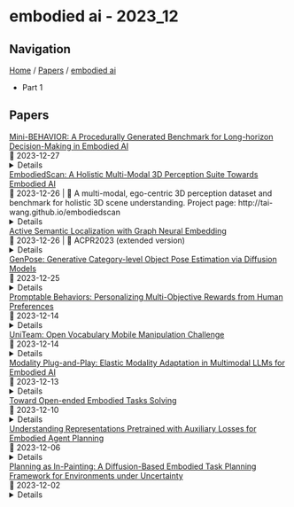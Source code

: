 # embodied ai - 2023_12

## Navigation

[Home](https://arxcompass.github.io) / [Papers](https://arxcompass.github.io/papers) / [embodied ai](https://arxcompass.github.io/papers/embodied_ai)

- Part 1

## Papers

<div class="paper-card">
    <div class="paper-title"><a href="http://arxiv.org/abs/2310.01824v2">Mini-BEHAVIOR: A Procedurally Generated Benchmark for Long-horizon Decision-Making in Embodied AI</a></div>
    <div class="paper-meta">
      📅 2023-12-27
    </div>
    <details class="paper-abstract">
      We present Mini-BEHAVIOR, a novel benchmark for embodied AI that challenges agents to use reasoning and decision-making skills to solve complex activities that resemble everyday human challenges. The Mini-BEHAVIOR environment is a fast, realistic Gridworld environment that offers the benefits of rapid prototyping and ease of use while preserving a symbolic level of physical realism and complexity found in complex embodied AI benchmarks. We introduce key features such as procedural generation, to enable the creation of countless task variations and support open-ended learning. Mini-BEHAVIOR provides implementations of various household tasks from the original BEHAVIOR benchmark, along with starter code for data collection and reinforcement learning agent training. In essence, Mini-BEHAVIOR offers a fast, open-ended benchmark for evaluating decision-making and planning solutions in embodied AI. It serves as a user-friendly entry point for research and facilitates the evaluation and development of solutions, simplifying their assessment and development while advancing the field of embodied AI. Code is publicly available at https://github.com/StanfordVL/mini_behavior.
    </details>
</div>
<div class="paper-card">
    <div class="paper-title"><a href="http://arxiv.org/abs/2312.16170v1">EmbodiedScan: A Holistic Multi-Modal 3D Perception Suite Towards Embodied AI</a></div>
    <div class="paper-meta">
      📅 2023-12-26
      | 💬 A multi-modal, ego-centric 3D perception dataset and benchmark for holistic 3D scene understanding. Project page: http://tai-wang.github.io/embodiedscan
    </div>
    <details class="paper-abstract">
      In the realm of computer vision and robotics, embodied agents are expected to explore their environment and carry out human instructions. This necessitates the ability to fully understand 3D scenes given their first-person observations and contextualize them into language for interaction. However, traditional research focuses more on scene-level input and output setups from a global view. To address the gap, we introduce EmbodiedScan, a multi-modal, ego-centric 3D perception dataset and benchmark for holistic 3D scene understanding. It encompasses over 5k scans encapsulating 1M ego-centric RGB-D views, 1M language prompts, 160k 3D-oriented boxes spanning over 760 categories, some of which partially align with LVIS, and dense semantic occupancy with 80 common categories. Building upon this database, we introduce a baseline framework named Embodied Perceptron. It is capable of processing an arbitrary number of multi-modal inputs and demonstrates remarkable 3D perception capabilities, both within the two series of benchmarks we set up, i.e., fundamental 3D perception tasks and language-grounded tasks, and in the wild. Codes, datasets, and benchmarks will be available at https://github.com/OpenRobotLab/EmbodiedScan.
    </details>
</div>
<div class="paper-card">
    <div class="paper-title"><a href="http://arxiv.org/abs/2305.06141v5">Active Semantic Localization with Graph Neural Embedding</a></div>
    <div class="paper-meta">
      📅 2023-12-26
      | 💬 ACPR2023 (extended version)
    </div>
    <details class="paper-abstract">
      Semantic localization, i.e., robot self-localization with semantic image modality, is critical in recently emerging embodied AI applications (e.g., point-goal navigation, object-goal navigation, vision language navigation) and topological mapping applications (e.g., graph neural SLAM, ego-centric topological map). However, most existing works on semantic localization focus on passive vision tasks without viewpoint planning, or rely on additional rich modalities (e.g., depth measurements). Thus, the problem is largely unsolved. In this work, we explore a lightweight, entirely CPU-based, domain-adaptive semantic localization framework, called graph neural localizer. Our approach is inspired by two recently emerging technologies: (1) Scene graph, which combines the viewpoint- and appearance- invariance of local and global features; (2) Graph neural network, which enables direct learning/recognition of graph data (i.e., non-vector data). Specifically, a graph convolutional neural network is first trained as a scene graph classifier for passive vision, and then its knowledge is transferred to a reinforcement-learning planner for active vision. Experiments on two scenarios, self-supervised learning and unsupervised domain adaptation, using a photo-realistic Habitat simulator validate the effectiveness of the proposed method.
    </details>
</div>
<div class="paper-card">
    <div class="paper-title"><a href="http://arxiv.org/abs/2306.10531v3">GenPose: Generative Category-level Object Pose Estimation via Diffusion Models</a></div>
    <div class="paper-meta">
      📅 2023-12-25
    </div>
    <details class="paper-abstract">
      Object pose estimation plays a vital role in embodied AI and computer vision, enabling intelligent agents to comprehend and interact with their surroundings. Despite the practicality of category-level pose estimation, current approaches encounter challenges with partially observed point clouds, known as the multihypothesis issue. In this study, we propose a novel solution by reframing categorylevel object pose estimation as conditional generative modeling, departing from traditional point-to-point regression. Leveraging score-based diffusion models, we estimate object poses by sampling candidates from the diffusion model and aggregating them through a two-step process: filtering out outliers via likelihood estimation and subsequently mean-pooling the remaining candidates. To avoid the costly integration process when estimating the likelihood, we introduce an alternative method that trains an energy-based model from the original score-based model, enabling end-to-end likelihood estimation. Our approach achieves state-of-the-art performance on the REAL275 dataset, surpassing 50% and 60% on strict 5d2cm and 5d5cm metrics, respectively. Furthermore, our method demonstrates strong generalizability to novel categories sharing similar symmetric properties without fine-tuning and can readily adapt to object pose tracking tasks, yielding comparable results to the current state-of-the-art baselines.
    </details>
</div>
<div class="paper-card">
    <div class="paper-title"><a href="http://arxiv.org/abs/2312.09337v1">Promptable Behaviors: Personalizing Multi-Objective Rewards from Human Preferences</a></div>
    <div class="paper-meta">
      📅 2023-12-14
    </div>
    <details class="paper-abstract">
      Customizing robotic behaviors to be aligned with diverse human preferences is an underexplored challenge in the field of embodied AI. In this paper, we present Promptable Behaviors, a novel framework that facilitates efficient personalization of robotic agents to diverse human preferences in complex environments. We use multi-objective reinforcement learning to train a single policy adaptable to a broad spectrum of preferences. We introduce three distinct methods to infer human preferences by leveraging different types of interactions: (1) human demonstrations, (2) preference feedback on trajectory comparisons, and (3) language instructions. We evaluate the proposed method in personalized object-goal navigation and flee navigation tasks in ProcTHOR and RoboTHOR, demonstrating the ability to prompt agent behaviors to satisfy human preferences in various scenarios. Project page: https://promptable-behaviors.github.io
    </details>
</div>
<div class="paper-card">
    <div class="paper-title"><a href="http://arxiv.org/abs/2312.08611v1">UniTeam: Open Vocabulary Mobile Manipulation Challenge</a></div>
    <div class="paper-meta">
      📅 2023-12-14
    </div>
    <details class="paper-abstract">
      This report introduces our UniTeam agent - an improved baseline for the "HomeRobot: Open Vocabulary Mobile Manipulation" challenge. The challenge poses problems of navigation in unfamiliar environments, manipulation of novel objects, and recognition of open-vocabulary object classes. This challenge aims to facilitate cross-cutting research in embodied AI using recent advances in machine learning, computer vision, natural language, and robotics. In this work, we conducted an exhaustive evaluation of the provided baseline agent; identified deficiencies in perception, navigation, and manipulation skills; and improved the baseline agent's performance. Notably, enhancements were made in perception - minimizing misclassifications; navigation - preventing infinite loop commitments; picking - addressing failures due to changing object visibility; and placing - ensuring accurate positioning for successful object placement.
    </details>
</div>
<div class="paper-card">
    <div class="paper-title"><a href="http://arxiv.org/abs/2312.07886v1">Modality Plug-and-Play: Elastic Modality Adaptation in Multimodal LLMs for Embodied AI</a></div>
    <div class="paper-meta">
      📅 2023-12-13
    </div>
    <details class="paper-abstract">
      Large Language Models (LLMs) are capable of reasoning over diverse input data modalities through pre-trained encoders. However, the growing diversity of input data modalities prevents incorporating all modalities into LLMs, especially when LLMs are deployed on resource-constrained edge devices for embodied AI applications. Instead, a better option is to adaptively involve only the useful modalities at runtime, depending on the current environmental contexts and task requirements. For such modality adaptation, existing work adopts fixed connections between encoders and the LLM's input layer, leading to high training cost at runtime and ineffective cross-modal interaction. In this paper, we address these limitations by presenting mPnP-LLM, a new technique that allows fully elastic, automated and prompt runtime modality adaptation, by connecting unimodal encoders to a flexible set of last LLM blocks and making such latent connections fully trainable at runtime. Experiments over the nuScenes-QA dataset show that mPnP-LLM can achieve up to 3.7x FLOPs reduction and 30% GPU memory usage reduction, while retaining on-par accuracy with the existing schemes. Under the same compute budget, mPnP-LLM improves the task accuracy by up to 4% compared to the best existing scheme.
    </details>
</div>
<div class="paper-card">
    <div class="paper-title"><a href="http://arxiv.org/abs/2312.05822v1">Toward Open-ended Embodied Tasks Solving</a></div>
    <div class="paper-meta">
      📅 2023-12-10
    </div>
    <details class="paper-abstract">
      Empowering embodied agents, such as robots, with Artificial Intelligence (AI) has become increasingly important in recent years. A major challenge is task open-endedness. In practice, robots often need to perform tasks with novel goals that are multifaceted, dynamic, lack a definitive "end-state", and were not encountered during training. To tackle this problem, this paper introduces \textit{Diffusion for Open-ended Goals} (DOG), a novel framework designed to enable embodied AI to plan and act flexibly and dynamically for open-ended task goals. DOG synergizes the generative prowess of diffusion models with state-of-the-art, training-free guidance techniques to adaptively perform online planning and control. Our evaluations demonstrate that DOG can handle various kinds of novel task goals not seen during training, in both maze navigation and robot control problems. Our work sheds light on enhancing embodied AI's adaptability and competency in tackling open-ended goals.
    </details>
</div>
<div class="paper-card">
    <div class="paper-title"><a href="http://arxiv.org/abs/2312.10069v1">Understanding Representations Pretrained with Auxiliary Losses for Embodied Agent Planning</a></div>
    <div class="paper-meta">
      📅 2023-12-06
    </div>
    <details class="paper-abstract">
      Pretrained representations from large-scale vision models have boosted the performance of downstream embodied policy learning. We look to understand whether additional self-supervised pretraining on exploration trajectories can build on these general-purpose visual representations to better support embodied planning in realistic environments. We evaluated four common auxiliary losses in embodied AI, two hindsight-based losses, and a standard imitation learning loss, by pretraining the agent's visual compression module and state belief representations with each objective and using CLIP as a representative visual backbone. The learned representations are then frozen for downstream multi-step evaluation on two goal-directed tasks. Surprisingly, we find that imitation learning on these exploration trajectories out-performs all other auxiliary losses even despite the exploration trajectories being dissimilar from the downstream tasks. This suggests that imitation of exploration may be ''all you need'' for building powerful planning representations. Additionally, we find that popular auxiliary losses can benefit from simple modifications to improve their support for downstream planning ability.
    </details>
</div>
<div class="paper-card">
    <div class="paper-title"><a href="http://arxiv.org/abs/2312.01097v1">Planning as In-Painting: A Diffusion-Based Embodied Task Planning Framework for Environments under Uncertainty</a></div>
    <div class="paper-meta">
      📅 2023-12-02
    </div>
    <details class="paper-abstract">
      Task planning for embodied AI has been one of the most challenging problems where the community does not meet a consensus in terms of formulation. In this paper, we aim to tackle this problem with a unified framework consisting of an end-to-end trainable method and a planning algorithm. Particularly, we propose a task-agnostic method named 'planning as in-painting'. In this method, we use a Denoising Diffusion Model (DDM) for plan generation, conditioned on both language instructions and perceptual inputs under partially observable environments. Partial observation often leads to the model hallucinating the planning. Therefore, our diffusion-based method jointly models both state trajectory and goal estimation to improve the reliability of the generated plan, given the limited available information at each step. To better leverage newly discovered information along the plan execution for a higher success rate, we propose an on-the-fly planning algorithm to collaborate with the diffusion-based planner. The proposed framework achieves promising performances in various embodied AI tasks, including vision-language navigation, object manipulation, and task planning in a photorealistic virtual environment. The code is available at: https://github.com/joeyy5588/planning-as-inpainting.
    </details>
</div>

